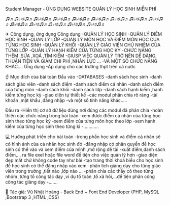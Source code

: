 Student Manager - ỨNG DỤNG WEBSITE QUẢN LÝ HỌC SINH MIỄN PHÍ

♫♬♫♭♮♯♫♬♫♭♮♯♫♬♫♭♮♯♫♬♫♭♮♯♫♬♫♭♮♯♫♬♫♭♮♯♫♬♫♭♮♯♫♬♫♭♮♯♫♬♫♭♮♯♫♬♫♭♮♯♫♬♫♭♮♯♫♬♫♭♮♯♫♬♫♭♮♯♫♬

✈ Công dụng, ứng dụng
Công dụng
-QUẢN LÝ HỌC SINH
-QUẢN LÝ ĐIỂM HỌC SINH
-QUẢN LÝ LỚP
-QUẢN LÝ MÔN HỌC VÀ ĐIỂM MÔN HỌC CỦA TỪNG HỌC SINH
-QUẢN LÝ KHỐI
-QUẢN LÝ GIÁO VIÊN CHỦ NHIỆM CỦA TỪNG LỚP
-QUẢN LÝ HẠNH KIỂM CỦA TỪNG HỌC KỲ
-CHỨC NĂNG THÊM ,SỬA ,XOÁ ,TÌM KIẾM
-GIUSP VIỆC QUẢN LÝ TRỞ NÊN DỄ DÀNG, THUẬN TIỆN VÀ GIẢM CHI PHÍ ,NHÂN LỰC ...
-VÀ MỘT SỐ CHỨC NĂNG KHÁC....
Ứng dụng
-Áp dụng cho các trường thpt trên cả nước

☝ Mục đích của bài toán
Đầu vào
-DATABASES
-danh sách học sinh 
-danh sách giáo viên
-danh sách điểm
-danh sách điểm cá nhân
-danh sách điểm của từng môn
-danh sách khối
-danh sách lớp
-danh sách hạnh kiểm ,hạnh kiểm từng học kỳ
-giao diện tự thiết kế
-các modul phân chia rõ ràng
-tài khoản ,mật khẩu ,đăng nhập
-và một số tính năng khác.....

Đầu ra
-Hiển thị cơ sở dữ liệu đúng nơi đúng các modul đã phân chia
-hoàn thiện các chức năng trong bài toán
-xem được điểm cá nhân của từng học sinh theo từng học kỳ
-xem điểm của từng môn học theo lớp
-xem hạnh kiểm của từng học sinh theo từng kì
-............

💻 Hướng phát triển cho bài toán
-trong phần học sinh và điểm cá nhân sẽ có hình ảnh của cá nhân học sinh đó
-đăng nhập có phân quyền để học sinh có thể vào và xem điểm của mình ,mở rộng đề tài
-xuất điểm,danh sách điểm,... ra file exel hoặc file word để tiện cho việc quản lý hơn
-giao diện đẹp mắt chứ không code tay như bài
-tạo trang thời khoá biểu cho học sinh để học sinh có thể đăng nhập vào xem
-phân lịch giảng dạy cho từng giáo viên trong trường ,tiết nào ,lớp nào ...
-phân chia các thầy cô theo từng nhóm ,từng tổ công tác dạy ,ví dụ tổ toán ,tổ xã hôi,...để tiện phân công công tác giảng dạy
-.......

👦 Tác giả:
Vũ Nhật Hoàng - Back End + Font End Developer (PHP, MySQL ,Bootstrap 3 ,HTML ,CSS) 


